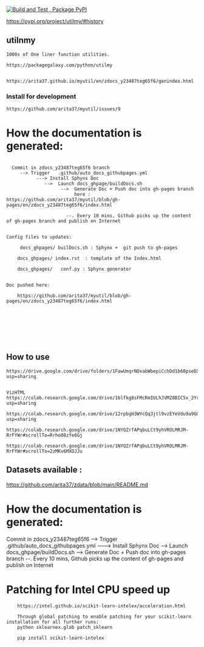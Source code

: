 
[![Build and Test , Package PyPI](https://github.com/arita37/myutil/actions/workflows/build%20and%20release.yml/badge.svg)](https://github.com/arita37/myutil/actions/workflows/build%20and%20release.yml)

[     https://pypi.org/project/utilmy/#history ](https://pypi.org/project/utilmy/#history)



## utilnmy
    1000s of One liner function utilities.
    
    https://packagegalaxy.com/python/utilmy


    https://arita37.github.io/myutil/en/zdocs_y23487teg65f6/genindex.html


### Install for development

    https://github.com/arita37/myutil/issues/9






 # How the documentation is generated:
```

  Commit in zdocs_y23487teg65f6 branch
     --> Trigger   .github/auto_docs_githubpages.yml
           ---> Install Sphynx Doc
              -->  Launch docs_ghpage/buildDocs.sh
                    -->  Generate Doc + Push doc into gh-pages branch
                         here :   https://github.com/arita37/myutil/blob/gh-pages/en/zdocs_y23487teg65f6/index.html
                         
                      --. Every 10 mins, Github picks up the content of gh-pages branch and publish on Internet


Config files to updates:

     docs_ghpages/ builDocs.sh : Sphynx +  git push to gh-pages

    docs_ghpages/ index.rst  : template of the Index.html

    docs_ghpages/   conf.py : Sphynx generator


Doc pushed here:

    https://github.com/arita37/myutil/blob/gh-pages/en/zdocs_y23487teg65f6/index.html








```

## How to use 
 
    https://drive.google.com/drive/folders/1FawUmqrNOxabWbepiCchDd1b60pseDXm?usp=sharing
 

    VizHTML
    https://colab.research.google.com/drive/1blfkg8sFMcRmIULhJVMZ8BIC5x_2YrDl?usp=sharing

    https://colab.research.google.com/drive/12rpbgH3WYcQq3jtl9vzEYeVdu9a9GOM_?usp=sharing 
    
    https://colab.research.google.com/drive/1NYQZrfAPqbuLCt9yhVROLMRJM-RrFYWr#scrollTo=Rrho08zYe6Gj

    https://colab.research.google.com/drive/1NYQZrfAPqbuLCt9yhVROLMRJM-RrFYWr#scrollTo=2zMKv6MXOJJu


 

 ## Datasets available :
 
 https://github.com/arita37/zdata/blob/main/README.md
 



 # How the documentation is generated:

  Commit in zdocs_y23487teg65f6
     --> Trigger   .github/auto_docs_githubpages.yml
           ---> Install Sphynx Doc
              -->  Launch docs_ghpage/buildDocs.sh
                    -->  Generate Doc + Push doc into gh-pages branch
                      --. Every 10 mins, Github picks up the content of gh-pages and publish on Internet


                      

 
 
 

 #   Patching for Intel CPU speed up

        https://intel.github.io/scikit-learn-intelex/acceleration.html

        Through global patching to enable patching for your scikit-learn installation for all further runs:
        python sklearnex.glob patch_sklearn

        pip install scikit-learn-intelex
 

